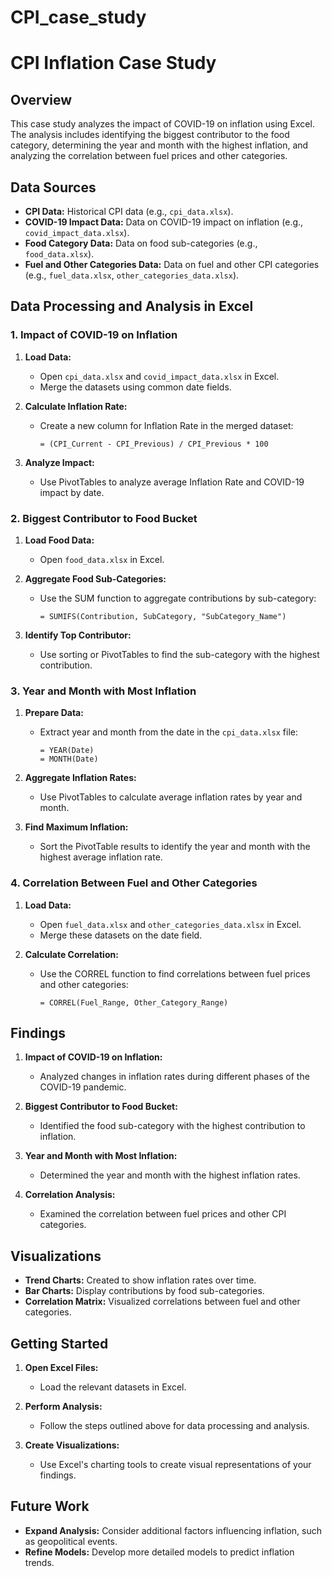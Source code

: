 # CPI_case_study

# CPI Inflation Case Study

## Overview

This case study analyzes the impact of COVID-19 on inflation using Excel. The analysis includes identifying the biggest contributor to the food category, determining the year and month with the highest inflation, and analyzing the correlation between fuel prices and other categories.

## Data Sources

- **CPI Data:** Historical CPI data (e.g., `cpi_data.xlsx`).
- **COVID-19 Impact Data:** Data on COVID-19 impact on inflation (e.g., `covid_impact_data.xlsx`).
- **Food Category Data:** Data on food sub-categories (e.g., `food_data.xlsx`).
- **Fuel and Other Categories Data:** Data on fuel and other CPI categories (e.g., `fuel_data.xlsx`, `other_categories_data.xlsx`).

## Data Processing and Analysis in Excel

### 1. Impact of COVID-19 on Inflation

1. **Load Data:**
   - Open `cpi_data.xlsx` and `covid_impact_data.xlsx` in Excel.
   - Merge the datasets using common date fields.

2. **Calculate Inflation Rate:**
   - Create a new column for Inflation Rate in the merged dataset:
     ```excel
     = (CPI_Current - CPI_Previous) / CPI_Previous * 100
     ```

3. **Analyze Impact:**
   - Use PivotTables to analyze average Inflation Rate and COVID-19 impact by date.

### 2. Biggest Contributor to Food Bucket

1. **Load Food Data:**
   - Open `food_data.xlsx` in Excel.

2. **Aggregate Food Sub-Categories:**
   - Use the SUM function to aggregate contributions by sub-category:
     ```excel
     = SUMIFS(Contribution, SubCategory, "SubCategory_Name")
     ```

3. **Identify Top Contributor:**
   - Use sorting or PivotTables to find the sub-category with the highest contribution.

### 3. Year and Month with Most Inflation

1. **Prepare Data:**
   - Extract year and month from the date in the `cpi_data.xlsx` file:
     ```excel
     = YEAR(Date)
     = MONTH(Date)
     ```

2. **Aggregate Inflation Rates:**
   - Use PivotTables to calculate average inflation rates by year and month.

3. **Find Maximum Inflation:**
   - Sort the PivotTable results to identify the year and month with the highest average inflation rate.

### 4. Correlation Between Fuel and Other Categories

1. **Load Data:**
   - Open `fuel_data.xlsx` and `other_categories_data.xlsx` in Excel.
   - Merge these datasets on the date field.

2. **Calculate Correlation:**
   - Use the CORREL function to find correlations between fuel prices and other categories:
     ```excel
     = CORREL(Fuel_Range, Other_Category_Range)
     ```

## Findings

1. **Impact of COVID-19 on Inflation:**
   - Analyzed changes in inflation rates during different phases of the COVID-19 pandemic.

2. **Biggest Contributor to Food Bucket:**
   - Identified the food sub-category with the highest contribution to inflation.

3. **Year and Month with Most Inflation:**
   - Determined the year and month with the highest inflation rates.

4. **Correlation Analysis:**
   - Examined the correlation between fuel prices and other CPI categories.

## Visualizations

- **Trend Charts:** Created to show inflation rates over time.
- **Bar Charts:** Display contributions by food sub-categories.
- **Correlation Matrix:** Visualized correlations between fuel and other categories.

## Getting Started

1. **Open Excel Files:**
   - Load the relevant datasets in Excel.

2. **Perform Analysis:**
   - Follow the steps outlined above for data processing and analysis.

3. **Create Visualizations:**
   - Use Excel's charting tools to create visual representations of your findings.

## Future Work

- **Expand Analysis:** Consider additional factors influencing inflation, such as geopolitical events.
- **Refine Models:** Develop more detailed models to predict inflation trends.


